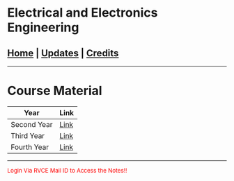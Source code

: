 # Electrical and Electronics Engineering

## [Home](../main/index.md) | [Updates](../main/updates.md) | [Credits](../main/credits.md)

---

# Course Material

| Year            | Link                                                                                              |
| --------------------------- | ------------------------------------------------------------------------------------------------- |
| Second Year                 | [Link](https://drive.google.com/drive/folders/19A8TV5OzjZALhCfmgNmRtf3ZQONe7fRd?usp=sharing)   |
| Third Year                  | [Link](https://drive.google.com/drive/folders/1nJv_xZS-DcIF0Cp1EKf_6DlmZsVWHohg?usp=sharing)   |
| Fourth Year                 | [Link](https://drive.google.com/drive/folders/1NT3PbjQID1MmzEnq3k7-Z56Q9yd3XoIC?usp=sharing)   |

___


<p style="color:red; font-size:small;">
  Login Via RVCE Mail ID to Access the Notes!!
</p>
